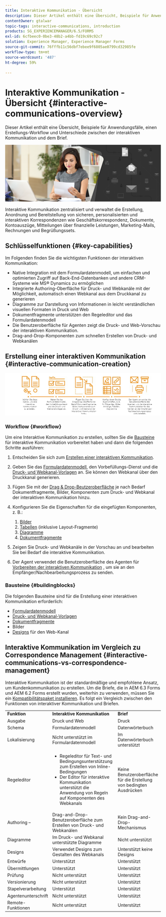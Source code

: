 ```yaml
---
title: Interaktive Kommunikation - Übersicht
description: Dieser Artikel enthält eine Übersicht, Beispiele für Anwendungsfälle, einen Erstellungs-Workflow und Unterschiede zwischen der interaktiven Kommunikation und dem Brief.
contentOwner: gtalwar
topic-tags: interactive-communications, introduction
products: SG_EXPERIENCEMANAGER/6.5/FORMS
exl-id: 6cfbeec0-0be3-48b2-a4bb-fd19c69c92c7
solution: Experience Manager, Experience Manager Forms
source-git-commit: 76fffb11c56dbf7ebee9f6805ae0799cd32985fe
workflow-type: tm+mt
source-wordcount: '487'
ht-degree: 59%

---
```



# Interaktive Kommunikation - Übersicht {#interactive-communications-overview}

Dieser Artikel enthält eine Übersicht, Beispiele für Anwendungsfälle, einen Erstellungs-Workflow und Unterschiede zwischen der interaktiven Kommunikation und dem Brief.

![Hero-Bild](do-not-localize/correspondence-management.png)

Interaktive Kommunikation zentralisiert und verwaltet die Erstellung, Anordnung und Bereitstellung von sicheren, personalisierten und interaktiven Korrespondenzen wie Geschäftskorrespondenz, Dokumente, Kontoauszüge, Mitteilungen über finanzielle Leistungen, Marketing-Mails, Rechnungen und Begrüßungssets.

## Schlüsselfunktionen {#key-capabilities}

Im Folgenden finden Sie die wichtigsten Funktionen der interaktiven Kommunikation:

- Native Integration mit dem Formulardatenmodell, um einfachen und optimierten Zugriff auf Back-End-Datenbanken und andere CRM-Systeme wie MS® Dynamics zu ermöglichen
- Integrierte Authoring-Oberfläche für Druck- und Webkanäle mit der Möglichkeit, automatisch einen Webkanal aus dem Druckkanal zu generieren
- Diagramme zur Darstellung von Informationen in leicht verständlichen visuellen Formaten in Druck und Web
- Dokumentfragmente unterstützen den Regeleditor und das Formulardatenmodell
- Die Benutzeroberfläche für Agenten zeigt die Druck- und Web-Vorschau der interaktiven Kommunikation.
- Drag-and-Drop-Komponenten zum schnellen Erstellen von Druck- und Webkanälen

## Erstellung einer interaktiven Kommunikation {#interactive-communication-creation}

![interactive_communication-01](assets/interactive_communication-01.jpg)

### Workflow {#workflow}

Um eine Interaktive Kommunikation zu erstellen, sollten Sie die [Bausteine](#buildingblocks) für interaktive Kommunikation vorbereitet haben und dann die folgenden Schritte ausführen:

1. Entscheiden Sie sich zum [Erstellen einer interaktiven Kommunikation](/help/forms/using/create-interactive-communication.md).

1. Geben Sie das [Formulardatenmodell](/help/forms/using/data-integration.md), den Vorbefüllungs-Dienst und die [Druck- und Webkanal-Vorlagen](/help/forms/using/web-channel-print-channel.md) an. Sie können den Webkanal über den Druckkanal generieren.

1. Fügen Sie mit der [Drag &amp; Drop-Beutzeroberfläche](/help/forms/using/introduction-interactive-communication-authoring.md) je nach Bedarf Dokumentfragmente, Bilder, Komponenten zum Druck- und Webkanal der interaktiven Kommunikation hinzu.
1. Konfigurieren Sie die Eigenschaften für die eingefügten Komponenten, z. B.:

   1. [Bilder](/help/forms/using/create-interactive-communication.md#step2)
   1. [Tabellen](/help/forms/using/create-interactive-communication.md#tables) (inklusive Layout-Fragmente)
   1. [Diagramme](/help/forms/using/chart-component-interactive-communications.md)
   1. [Dokumentfragmente](/help/forms/using/create-interactive-communication.md#document-fragment-properties)

1. Zeigen Sie Druck- und Webkanäle in der Vorschau an und bearbeiten Sie bei Bedarf die interaktive Kommunikation.
1. Der Agent verwendet die Benutzeroberfläche des Agenten für [Vorbereiten der interaktiven Kommunikation](/help/forms/using/prepare-send-interactive-communication.md) , um sie an den Empfänger/Nachbearbeitungsprozess zu senden.

### Bausteine {#buildingblocks}

Die folgenden Bausteine sind für die Erstellung einer interaktiven Kommunikation erforderlich:

- [Formulardatenmodell](/help/forms/using/data-integration.md)
- [Druck- und Webkanal-Vorlagen](/help/forms/using/web-channel-print-channel.md)
- [Dokumentfragmente](/help/forms/using/document-fragments.md)
- Bilder
- [Designs](/help/forms/using/themes.md) für den Web-Kanal

## Interaktive Kommunikation im Vergleich zu Correspondence Management {#interactive-communications-vs-correspondence-management}

Interaktive Kommunikation ist der standardmäßige und empfohlene Ansatz, um Kundenkommunikation zu erstellen. Um die Briefe, die in AEM 6.3 Forms und AEM 6.2 Forms erstellt wurden, weiterhin zu verwenden, müssen Sie ein [Kompatibilitätspaket installieren](/help/forms/using/compatibility-package.md). Es folgt ein Vergleich zwischen den Funktionen von interaktiver Kommunikation und Briefen.

<table>
 <tbody>
  <tr>
   <td><strong>Funktion</strong></td>
   <td><strong>Interaktive Kommunikation</strong></td>
   <td><strong>Brief</strong></td>
  </tr>
  <tr>
   <td>Ausgabe</td>
   <td>Druck und Web</td>
   <td>Druck</td>
  </tr>
  <tr>
   <td>Schema</td>
   <td>Formulardatenmodell </td>
   <td>Datenwörterbuch </td>
  </tr>
  <tr>
   <td>Lokalisierung</td>
   <td>Nicht unterstützt im Formulardatenmodell</td>
   <td>Im Datenwörterbuch unterstützt</td>
  </tr>
  <tr>
   <td>Regeleditor</td>
   <td>
    <ul>
     <li>Regeleditor für Text- und Bedingungsunterstützung zum Erstellen von Inline-Bedingungen</li>
     <li>Der Editor für interaktive Kommunikation unterstützt die Anwendung von Regeln auf Komponenten des Webkanals</li>
    </ul> </td>
   <td>Keine Benutzeroberfläche für die Erstellung von bedingten Ausdrücken</td>
  </tr>
  <tr>
   <td>Authoring –</td>
   <td>Drag-and-Drop-Benutzeroberfläche zum Erstellen von Druck- und Webkanälen</td>
   <td>Kein Drag-and-Drop-Mechanismus </td>
  </tr>
  <tr>
   <td>Diagramme</td>
   <td>Im Druck- und Webkanal unterstützte Diagramme</td>
   <td>Nicht unterstützt</td>
  </tr>
  <tr>
   <td>Designs</td>
   <td>Verwendet Designs zum Gestalten des Webkanals</td>
   <td>Unterstützt keine Designs</td>
  </tr>
   <tr>
   <td>Entwürfe</td>
   <td>Unterstützt</td>
   <td>Unterstützt </td>
  </tr>
   <tr>
   <td>Übermittlungen</td>
   <td>Unterstützt</td>
   <td>Unterstützt </td>
  </tr>
  <tr>
  <tr>
   <td>Prüfung</td>
   <td>Nicht unterstützt</td>
   <td>Unterstützt</td>
  </tr>
   <tr>
   <td>Versionierung</td>
   <td>Nicht unterstützt</td>
   <td>Unterstützt</td>
  </tr>
   <td>Stapelverarbeitung</td>
   <td>Unterstützt </td>
   <td>Unterstützt </td>
  </tr>
  <tr>
   <td>Agentenunterschrift</td>
   <td>Nicht unterstützt</td>
   <td>Unterstützt</td>
  </tr>
  <tr>
   <td>Remote-Funktionen</td>
   <td>Nicht unterstützt</td>
   <td>Unterstützt</td>
  </tr>
 </tbody>
</table>
